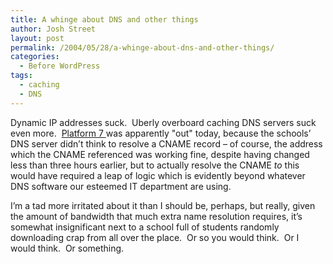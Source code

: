```yaml
---
title: A whinge about DNS and other things
author: Josh Street
layout: post
permalink: /2004/05/28/a-whinge-about-dns-and-other-things/
categories:
  - Before WordPress
tags:
  - caching
  - DNS
---
```

Dynamic IP addresses suck.&nbsp; Uberly overboard caching DNS servers suck even more.&nbsp; [Platform 7 ][1] was apparently "out" today, because the schools&#8217; DNS server didn&#8217;t think to resolve a CNAME record &#8211; of course, the address which the CNAME referenced was working fine, despite having changed less than three hours earlier, but to actually resolve the CNAME *to* this would have required a leap of logic which is evidently beyond whatever DNS software our esteemed IT department are using.

I&#8217;m a tad more irritated about it than I should be, perhaps, but really, given the amount of bandwidth that much extra name resolution requires, it&#8217;s somewhat insignificant next to a school full of students randomly downloading crap from all over the place.&nbsp; Or so you would think.&nbsp; Or I would think.&nbsp; Or something.

 [1]: http://www.platform7.info/
